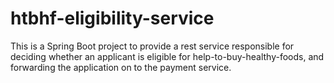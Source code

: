 # htbhf-eligibility-service

This is a Spring Boot project to provide a rest service responsible for deciding whether an applicant is eligible for help-to-buy-healthy-foods,
and forwarding the application on to the payment service.


